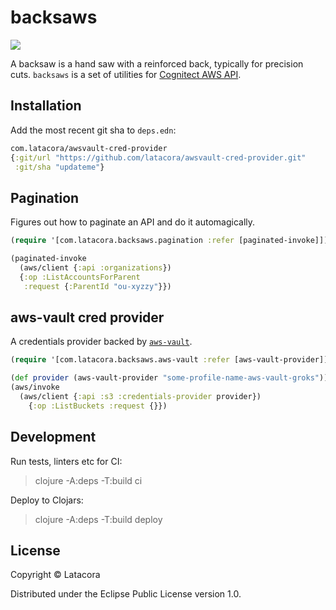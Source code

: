 # backsaws

<img src="https://raw.githubusercontent.com/latacora/backsaws/main/backsaws.svg">

A backsaw is a hand saw with a reinforced back, typically for precision cuts.
`backsaws` is a set of utilities for [Cognitect AWS API][awsapi].

[awsapi]: https://github.com/cognitect-labs/aws-api

## Installation

Add the most recent git sha to `deps.edn`:

```clojure
com.latacora/awsvault-cred-provider
{:git/url "https://github.com/latacora/awsvault-cred-provider.git"
 :git/sha "updateme"}
```

## Pagination

Figures out how to paginate an API and do it automagically.

```clojure
(require '[com.latacora.backsaws.pagination :refer [paginated-invoke]])

(paginated-invoke
  (aws/client {:api :organizations})
  {:op :ListAccountsForParent
   :request {:ParentId "ou-xyzzy"}})
```

## aws-vault cred provider

A credentials provider backed by [`aws-vault`][awsvault].

[awsvault]: https://github.com/99designs/aws-vault

```clojure
(require '[com.latacora.backsaws.aws-vault :refer [aws-vault-provider]])

(def provider (aws-vault-provider "some-profile-name-aws-vault-groks"))
(aws/invoke
  (aws/client {:api :s3 :credentials-provider provider})
    {:op :ListBuckets :request {}})
```

## Development

Run tests, linters etc for CI:

> clojure -A:deps -T:build ci

Deploy to Clojars:

> clojure -A:deps -T:build deploy

## License

Copyright © Latacora

Distributed under the Eclipse Public License version 1.0.
